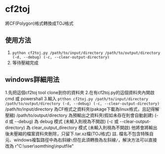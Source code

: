 # cf2toj
將CF(Polygon)格式轉換成TOJ格式

## 使用方法
1. `python cf2toj.py /path/to/input/directory /path/to/output/directory (-d, --debug) (-c, --clear-output-directory)`
2. 等待壓縮完成

## windows詳細用法
1.先把這個cf2toj tool clone到你的資料夾
2.在有cf2toj.py的這個資料夾內開啟cmd 或 powershall
3.輸入 `ptthon cf2toj.py /path/to/input/directory /path/to/output/directory (-d, --debug) (-c, --clear-output-directory)`
  /path/to/input/directory 為CF格式之資料夾(pakage下載為linux格式，且記得解壓縮)
  /path/to/output/directory 為預輸出之資料夾(假如未存在則會自動創建)
  (-d 或 --debug) 為 debug 模式 (未輸入則視為不開啟)
  (-c 或 --clear-output-directory) 為 clear_output_directory 模式 (未輸入則視為不開啟) 他將會將輸出後未壓縮的檔案資料夾刪除，只留下.tar.xz檔(TOJ格式)
  註. 檔名不包含特殊自元、windows複製路徑中為右斜線`\`但在此須轉換為左斜線`/`，解決方法可以直接改為 r"C:\user\somthing\inputfile"
